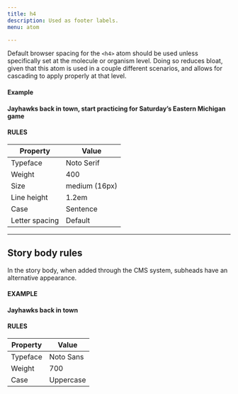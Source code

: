 ```yaml
---
title: h4
description: Used as footer labels.
menu: atom

---
```

Default browser spacing for the `<h4>` atom should be used unless specifically set at the molecule or organism level. Doing so reduces bloat, given that this atom is used in a couple different scenarios, and allows for cascading to apply properly at that level.

#### Example
<h4 class="serif soft" style="text-transform: none;">Jayhawks back in town, start practicing for Saturday’s Eastern Michigan game</h4>

#### RULES

Property | Value
--- | ---
Typeface | Noto Serif
Weight | 400
Size | medium (16px)
Line height | 1.2em
Case | Sentence
Letter spacing | Default

---

## Story body rules 

In the story body, when added through the CMS system, subheads have an alternative appearance.

#### EXAMPLE

#### Jayhawks back in town

#### RULES


Property | Value
--- | ---
Typeface | Noto Sans
Weight | 700
Case | Uppercase
